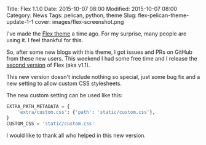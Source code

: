 Title: Flex 1.1.0
Date: 2015-10-07 08:00
Modified: 2015-10-07 08:00
Category: News
Tags: pelican, python, theme
Slug: flex-pelican-theme-update-1-1
cover: images/flex-screenshot.png

I've made the [Flex theme](https://github.com/alexandrevicenzi/Flex) a time ago. For my surprise, many people are using it. I feel thankful for this.

So, after some new blogs with this theme, I got issues and PRs on GitHub from these new users. This weekend I had some free time and I release the [second version](https://github.com/alexandrevicenzi/Flex/releases/tag/v1.1) of Flex (aka v1.1).

This new version doesn't include nothing so special, just some bug fix and a new setting to allow custom CSS stylesheets.

The new custom setting can be used like this:

```python
EXTRA_PATH_METADATA = {
    'extra/custom.css': {'path': 'static/custom.css'},
}
CUSTOM_CSS = 'static/custom.css'
```

I would like to thank all who helped in this new version.

